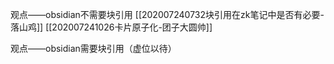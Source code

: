 观点——obsidian不需要块引用
[[202007240732块引用在zk笔记中是否有必要-落山鸡]]
[[202007241026卡片原子化-团子大圆帅]]


 观点——obsidian需要块引用（虚位以待）